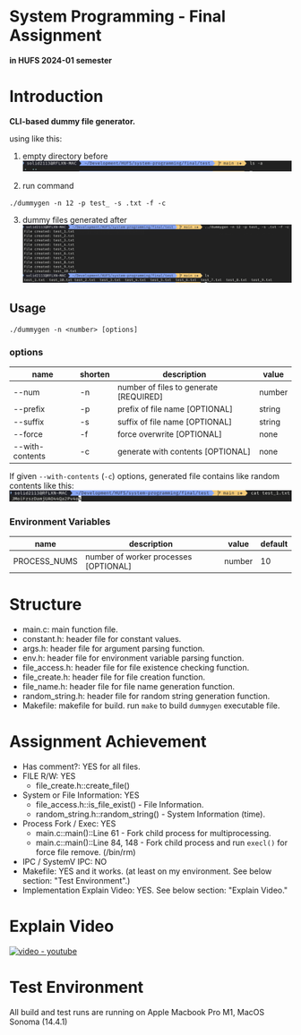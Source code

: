 # System Programming - Final Assignment
**in HUFS 2024-01 semester**

# Introduction
**CLI-based dummy file generator.**

using like this:    

1. empty directory before
![before](https://raw.githubusercontent.com/RFLXN/HUFS.SP.2024-01/main/img/before.png)    

2. run command
```shell
./dummygen -n 12 -p test_ -s .txt -f -c
```

3. dummy files generated after
![after](https://raw.githubusercontent.com/RFLXN/HUFS.SP.2024-01/main/img/after.png)

## Usage
```shell
./dummygen -n <number> [options]
```

### options
| name            | shorten | description                            | value  |
|-----------------|---------|----------------------------------------|--------|
| --num           | -n      | number of files to generate [REQUIRED] | number |
| --prefix        | -p      | prefix of file name [OPTIONAL]         | string |
| --suffix        | -s      | suffix of file name [OPTIONAL]         | string |
| --force         | -f      | force overwrite [OPTIONAL]             | none   |
| --with-contents | -c      | generate with contents [OPTIONAL]      | none   |

If given `--with-contents` (`-c`) options, generated file contains like random contents like this:    
![with-contents](https://raw.githubusercontent.com/RFLXN/HUFS.SP.2024-01/main/img/content.png)


### Environment Variables
| name         | description                           | value  | default |
|--------------|---------------------------------------|--------|---------|
| PROCESS_NUMS | number of worker processes [OPTIONAL] | number | 10      |


# Structure
* main.c: main function file.
* constant.h: header file for constant values.
* args.h: header file for argument parsing function.
* env.h: header file for environment variable parsing function.
* file_access.h: header file for file existence checking function.
* file_create.h: header file for file creation function.
* file_name.h: header file for file name generation function.
* random_string.h: header file for random string generation function.
* Makefile: makefile for build. run `make` to build `dummygen` executable file.

# Assignment Achievement
* Has comment?: YES for all files.
* FILE R/W: YES
  * file_create.h::create_file()
* System or File Information: YES
  * file_access.h::is_file_exist() - File Information.
  * random_string.h::random_string() - System Information (time).
* Process Fork / Exec: YES
  * main.c::main()::Line 61 - Fork child process for multiprocessing.
  * main.c::main()::Line 84, 148 - Fork child process and run `execl()` for force file remove. (/bin/rm)
* IPC / SystemV IPC: NO
* Makefile: YES and it works. (at least on my environment. See below section: "Test Environment".)
* Implementation Explain Video: YES. See below section: "Explain Video."

# Explain Video
[![video - youtube]()]()

# Test Environment
All build and test runs are running on Apple Macbook Pro M1, MacOS Sonoma (14.4.1)
